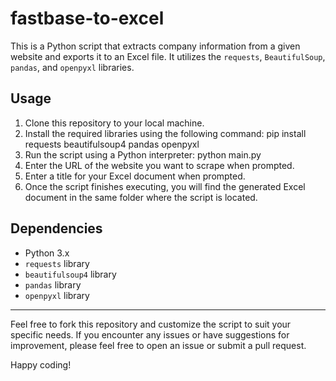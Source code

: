 # fastbase-to-excel

This is a Python script that extracts company information from a given website and exports it to an Excel file. It utilizes the `requests`, `BeautifulSoup`, `pandas`, and `openpyxl` libraries.

## Usage

1. Clone this repository to your local machine.
2. Install the required libraries using the following command: pip install requests beautifulsoup4 pandas openpyxl
3. Run the script using a Python interpreter: python main.py
4. Enter the URL of the website you want to scrape when prompted.
5. Enter a title for your Excel document when prompted.
6. Once the script finishes executing, you will find the generated Excel document in the same folder where the script is located.

## Dependencies

- Python 3.x
- `requests` library
- `beautifulsoup4` library
- `pandas` library
- `openpyxl` library

---

Feel free to fork this repository and customize the script to suit your specific needs. If you encounter any issues or have suggestions for improvement, please feel free to open an issue or submit a pull request.

Happy coding!
